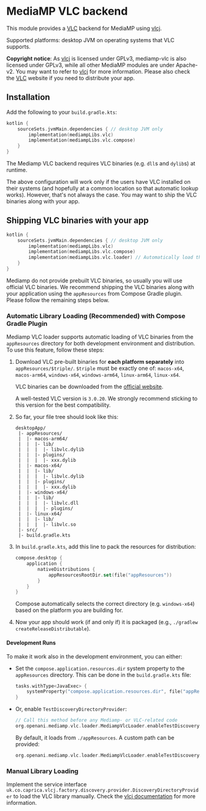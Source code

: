 # MediaMP VLC backend

[VLC]: https://www.videolan.org/vlc/

[vlcj]: https://github.com/caprica/vlcj

This module provides a [VLC][VLC] backend for MediaMP using [vlcj][vlcj].

Supported platforms: desktop JVM on operating systems that VLC supports.

**Copyright notice**: As [vlcj][vlcj] is licensed under GPLv3, mediamp-vlc is also
licensed under GPLv3, while
all other MediaMP modules are under Apache-v2. You may want to refer to [vlcj][vlcj] for
more information. Please also check the [VLC][VLC] website if you need to distribute your app.

## Installation

Add the following to your `build.gradle.kts`:

```kotlin
kotlin {
    sourceSets.jvmMain.dependencies { // desktop JVM only
        implementation(mediampLibs.vlc)
        implementation(mediampLibs.vlc.compose)
    }
}
```

The Mediamp VLC backend requires VLC binaries (e.g. `dll`s and `dylib`s) at runtime.

The above configuration will work only if the users have VLC installed on their systems (and
hopefully at a common location so that automatic lookup works).
However, that's not always the case. You may want to ship the VLC binaries along with your app.

## Shipping VLC binaries with your app

```kotlin
kotlin {
    sourceSets.jvmMain.dependencies { // desktop JVM only
        implementation(mediampLibs.vlc)
        implementation(mediampLibs.vlc.compose)
        implementation(mediampLibs.vlc.loader) // Automatically load the binaries configured as below
    }
}
```

Mediamp do not provide prebuilt VLC binaries, so usually you will use official VLC binaries.
We recommend shipping the VLC binaries along with your application using the `appResources` from
Compose
Gradle plugin. Please follow the remaining steps below.

### Automatic Library Loading (Recommended) with Compose Gradle Plugin

Mediamp VLC loader supports automatic loading of VLC binaries from the `appResources` directory for
both development environment and distribution. To use this feature, follow these steps:

1. Download VLC pre-built binaries for **each platform separately** into `appResources/$triple/`.
   `$triple`
   must be exactly one of: `macos-x64`, `macos-arm64`, `windows-x64`, `windows-arm64`,
   `linux-arm64`, `linux-x64`.

   VLC binaries can be downloaded from the [official website](https://www.videolan.org/vlc/).

   A well-tested VLC version is `3.0.20`.
   We strongly recommend sticking to this version for the best compatibility.

2. So far, your file tree should look like this:
   ```
   desktopApp/
    |- appResources/
    |  |- macos-arm64/
    |  |  |- lib/
    |  |  |  |- libvlc.dylib
    |  |  |- plugins/
    |  |  |  |- xxx.dylib
    |  |- macos-x64/
    |  |  |- lib/
    |  |  |  |- libvlc.dylib
    |  |  |- plugins/
    |  |  |  |- xxx.dylib
    |  |- windows-x64/
    |  |  |- lib/
    |  |  |  |- libvlc.dll
    |  |  |  |- plugins/
    |  |- linux-x64/
    |  |  |- lib/
    |  |  |  |- libvlc.so
    |- src/
    |- build.gradle.kts
   ```
3. In `build.gradle.kts`, add this line to pack the resources for distribution:
   ```kotlin
   compose.desktop {
       application {
           nativeDistributions {
               appResourcesRootDir.set(file("appResources"))
           }
       }
   }
   ```
   Compose automatically selects the correct directory (e.g. `windows-x64`) based on the platform
   you are building for.
4. Now your app should work (if and only if) it is packaged (e.g.,
   `./gradlew createReleaseDistributable`).

#### Development Runs

To make it work also in the development environment,
you can
either:

- Set the `compose.application.resources.dir` system property to the `appResources`
  directory.
  This can be done in the `build.gradle.kts` file:
  ```kotlin
  tasks.withType<JavaExec> { 
      systemProperty("compose.application.resources.dir", file("appResources").absolutePath)
  }
  ```
- Or, enable `TestDiscoveryDirectoryProvider`:
  ```kotlin
  // Call this method before any Mediamp- or VLC-related code
  org.openani.mediamp.vlc.loader.MediampVlcLoader.enableTestDiscoveryDirectoryProvider()
  ```
  By default, it loads from `./appResources`. A custom path can be provided:
  ```kotlin
  org.openani.mediamp.vlc.loader.MediampVlcLoader.enableTestDiscoveryDirectoryProvider("path/to/appResources")
  ```

### Manual Library Loading

Implement the service interface
`uk.co.caprica.vlcj.factory.discovery.provider.DiscoveryDirectoryProvider` to load the VLC library
manually.
Check the [vlcj documentation][vlcj] for more information.

